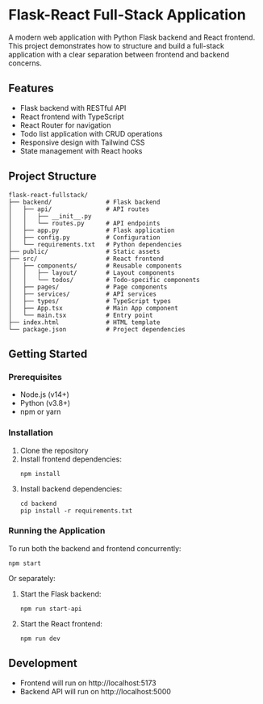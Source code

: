# Flask-React Full-Stack Application

A modern web application with Python Flask backend and React frontend. This project demonstrates how to structure and build a full-stack application with a clear separation between frontend and backend concerns.

## Features

- Flask backend with RESTful API
- React frontend with TypeScript
- React Router for navigation
- Todo list application with CRUD operations
- Responsive design with Tailwind CSS
- State management with React hooks

## Project Structure

```
flask-react-fullstack/
├── backend/               # Flask backend
│   ├── api/               # API routes
│   │   ├── __init__.py
│   │   └── routes.py      # API endpoints
│   ├── app.py             # Flask application
│   ├── config.py          # Configuration
│   └── requirements.txt   # Python dependencies
├── public/                # Static assets
├── src/                   # React frontend
│   ├── components/        # Reusable components
│   │   ├── layout/        # Layout components
│   │   └── todos/         # Todo-specific components
│   ├── pages/             # Page components
│   ├── services/          # API services
│   ├── types/             # TypeScript types
│   ├── App.tsx            # Main App component
│   └── main.tsx           # Entry point
├── index.html             # HTML template
└── package.json           # Project dependencies
```

## Getting Started

### Prerequisites

- Node.js (v14+)
- Python (v3.8+)
- npm or yarn

### Installation

1. Clone the repository
2. Install frontend dependencies:
   ```
   npm install
   ```
3. Install backend dependencies:
   ```
   cd backend
   pip install -r requirements.txt
   ```

### Running the Application

To run both the backend and frontend concurrently:

```
npm start
```

Or separately:

1. Start the Flask backend:
   ```
   npm run start-api
   ```
2. Start the React frontend:
   ```
   npm run dev
   ```

## Development

- Frontend will run on http://localhost:5173
- Backend API will run on http://localhost:5000